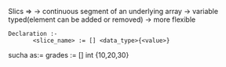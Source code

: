 Slics =>
    -> continuous segment of an underlying array
    -> variable typed(element can be added or removed)
    -> more flexible


    Declaration :- 
           <slice_name> := [] <data_type>{<value>}

sucha as:=
           grades := [] int {10,20,30}
